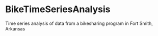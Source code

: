 # BikeTimeSeriesAnalysis
Time series analysis of data from a bikesharing program in Fort Smith, Arkansas
